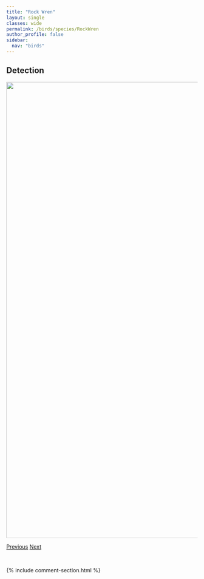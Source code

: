 ```yaml
---
title: "Rock Wren"
layout: single
classes: wide
permalink: /birds/species/RockWren
author_profile: false
sidebar:
  nav: "birds"
---
```


<h2>Detection</h2>

<a href="https://drive.google.com/uc?export=view&id=1xe87vlMZejKwFyG0KMtiB6bJGGFMM8RN">
<img src="https://drive.google.com/uc?export=view&id=1xe87vlMZejKwFyG0KMtiB6bJGGFMM8RN" height = "1200" width = "800">
</a>

<a href="/birds/species/RockPigeon/" class="pagination--pager" title="Rock Pigeon">Previous</a> <a href="/birds/species/RedtailedHawk/" class="pagination--pager" title="Red-tailed Hawk">Next</a>

<p>&nbsp;</p>

{% include comment-section.html %}

